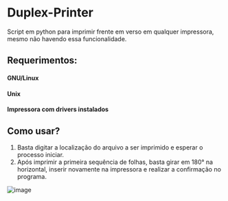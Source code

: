 # Duplex-Printer
Script em python para imprimir frente em verso em qualquer impressora, mesmo não havendo essa funcionalidade.

## Requerimentos:
#### GNU/Linux
#### Unix
#### Impressora com drivers instalados

## Como usar?
1) Basta digitar a localização do arquivo a ser imprimido e esperar o processo iniciar.
2) Após imprimir a primeira sequência de folhas, basta girar em 180° na horizontal, inserir novamente na impressora e realizar a confirmação no programa.


![image](https://user-images.githubusercontent.com/63476124/141164106-83147d6b-8170-4463-9fd7-c806f1055dfd.png)

